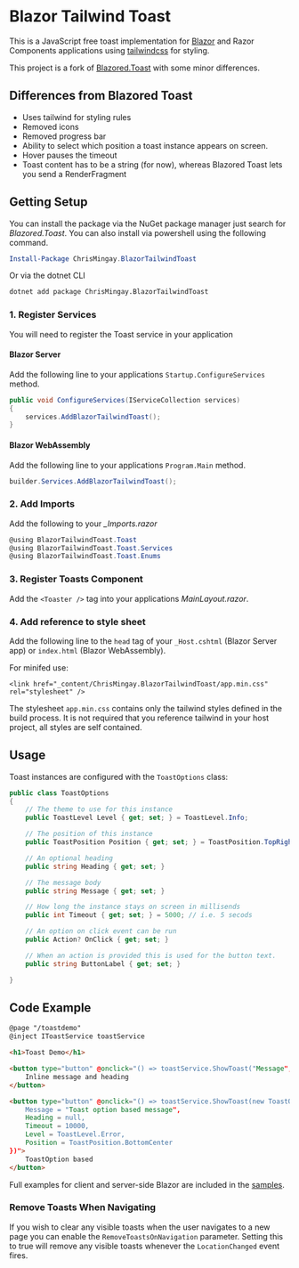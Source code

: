 # Blazor Tailwind Toast
This is a JavaScript free toast implementation for [Blazor](https://blazor.net) and Razor Components applications using [tailwindcss](https://tailwindcss.com/) for styling.

This project is a fork of [Blazored.Toast](https://github.com/Blazored/Toast) with some minor differences.

## Differences from Blazored Toast

- Uses tailwind for styling rules
- Removed icons
- Removed progress bar
- Ability to select which position a toast instance appears on screen.
- Hover pauses the timeout
- Toast content has to be a string (for now), whereas Blazored Toast lets you send a RenderFragment


## Getting Setup

You can install the package via the NuGet package manager just search for *Blazored.Toast*. You can also install via powershell using the following command.

```powershell
Install-Package ChrisMingay.BlazorTailwindToast
```

Or via the dotnet CLI

```bash
dotnet add package ChrisMingay.BlazorTailwindToast
```

### 1. Register Services
You will need to register the Toast service in your application

#### Blazor Server
Add the following line to your applications `Startup.ConfigureServices` method.

```csharp
public void ConfigureServices(IServiceCollection services)
{
    services.AddBlazorTailwindToast();
}
```

#### Blazor WebAssembly
Add the following line to your applications `Program.Main` method.

```csharp
builder.Services.AddBlazorTailwindToast();
```

### 2. Add Imports
Add the following to your *_Imports.razor*

```csharp
@using BlazorTailwindToast.Toast
@using BlazorTailwindToast.Toast.Services
@using BlazorTailwindToast.Toast.Enums
```

### 3. Register Toasts Component
Add the `<Toaster />` tag into your applications *MainLayout.razor*.


### 4. Add reference to style sheet
Add the following line to the `head` tag of your `_Host.cshtml` (Blazor Server app) or `index.html` (Blazor WebAssembly).

For minifed use:

```
<link href="_content/ChrisMingay.BlazorTailwindToast/app.min.css" rel="stylesheet" />
```

The stylesheet `app.min.css` contains only the tailwind styles defined in the build process. It is not required that you reference tailwind in your host project, all styles are self contained.

## Usage

Toast instances are configured with the `ToastOptions` class:

```csharp
public class ToastOptions
{
    // The theme to use for this instance
    public ToastLevel Level { get; set; } = ToastLevel.Info;

    // The position of this instance
    public ToastPosition Position { get; set; } = ToastPosition.TopRight;

    // An optional heading
    public string Heading { get; set; }

    // The message body
    public string Message { get; set; }

    // How long the instance stays on screen in millisends
    public int Timeout { get; set; } = 5000; // i.e. 5 secods

    // An option on click event can be run
    public Action? OnClick { get; set; }

    // When an action is provided this is used for the button text.
    public string ButtonLabel { get; set; }

}
```

## Code Example

```html
@page "/toastdemo"
@inject IToastService toastService

<h1>Toast Demo</h1>

<button type="button" @onclick="() => toastService.ShowToast("Message","Heading")">
    Inline message and heading
</button>

<button type="button" @onclick="() => toastService.ShowToast(new ToastOption{
    Message = "Toast option based message",
    Heading = null,
    Timeout = 10000,
    Level = ToastLevel.Error,
    Position = ToastPosition.BottomCenter
})">
    ToastOption based
</button>
```
Full examples for client and server-side Blazor are included in the [samples](https://github.com/Chris-Mingay/Toast/tree/master/samples).

### Remove Toasts When Navigating
If you wish to clear any visible toasts when the user navigates to a new page you can enable the `RemoveToastsOnNavigation` parameter. Setting this to true will remove any visible toasts whenever the `LocationChanged` event fires.
